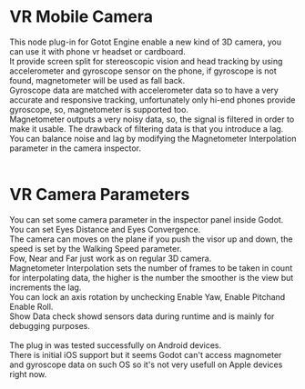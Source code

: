 # VR Mobile Camera
This node plug-in for Gotot Engine enable a new kind of 3D camera, you can use it with phone vr headset or cardboard.<br>
It provide screen split for stereoscopic vision and head tracking by using accelerometer and gyroscope sensor on the phone, if gyroscope is not found, magnetometer will be used as fall back.<br>
Gyroscope data are matched with accelerometer data so to have a very accurate and responsive tracking, unfortunately only hi-end phones provide gyroscope, so, magnetometer is supported too.<br>
Magnetometer outputs a very noisy data, so, the signal is filtered in order to make it usable. The drawback of filtering data is that you introduce a lag. You can balance noise and lag by modifying the Magnetometer Interpolation parameter in the camera inspector.<br>
<br>
# VR Camera Parameters
You can set some camera parameter in the inspector panel inside Godot.<br>
You can set Eyes Distance and Eyes Convergence.<br>
The camera can moves on the plane if you push the visor up and down, the speed is set by the Walking Speed parameter.<br>
Fow, Near and Far just work as on regular 3D camera.<br>
Magnetometer Interpolation sets the number of frames to be taken in count for interpolating data, the higher is the number the smoother is the view but increments the lag.<br>
You can lock an axis rotation by unchecking Enable Yaw, Enable Pitchand Enable Roll.<br>
Show Data check showd sensors data during runtime and is mainly for debugging purposes.<br>
<br>
The plug in was tested successfully on Android devices.<br>
There is initial iOS support but it seems Godot can't access magnometer and gyroscope data on such OS so it's not very usefull on Apple devices right now.<br>
